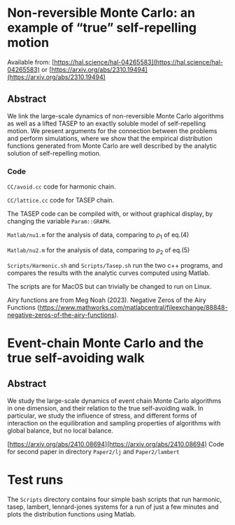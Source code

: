# Non-reversible Monte Carlo: an example of “true” self-repelling motion

Available from:
[https://hal.science/hal-04265583](https://hal.science/hal-04265583) or
[https://arxiv.org/abs/2310.19494](https://arxiv.org/abs/2310.19494)

## Abstract
We link the large-scale dynamics of non-reversible Monte Carlo algorithms as well as a lifted TASEP to an exactly soluble model of self-repelling motion. We present arguments for the connection between the problems and perform simulations, where we show that the empirical distribution functions generated from Monte Carlo are well described by the analytic solution of self-repelling motion.

### Code
`CC/avoid.cc`  code for harmonic chain.

`CC/lattice.cc`  code for TASEP chain.

The TASEP code can be compiled with, or without graphical display, by changing the variable `Param::GRAPH`.

`Matlab/nu1.m` for the analysis of data, comparing to $\rho_1$ of eq.(4)

`Matlab/nu2.m` for the analysis of data, comparing to $\rho_2$ of eq.(5)

`Scripts/Harmonic.sh` and `Scripts/Tasep.sh` 
run the two c++ programs, and compares
the results with the analytic curves computed using Matlab.

The scripts are for MacOS but can trivially be changed to run on Linux.

Airy functions are from  Meg Noah (2023). Negative Zeros of the Airy Functions (https://www.mathworks.com/matlabcentral/fileexchange/88848-negative-zeros-of-the-airy-functions).


# Event-chain Monte Carlo and the true self-avoiding walk
## Abstract
We study the large-scale dynamics of event chain Monte Carlo algorithms in one dimension, and their relation to the true self-avoiding walk. In particular, we study the influence of stress, and different forms of interaction on the equilibration and sampling properties of algorithms with global balance, but no local balance. 

[https://arxiv.org/abs/2410.08694](https://arxiv.org/abs/2410.08694)
Code for second paper in directory `Paper2/lj` and  `Paper2/lambert`


# Test runs

The `Scripts` directory contains four simple bash scripts that run harmonic, tasep, lambert, lennard-jones systems for a run of just a few minutes
and plots the distribution functions using Matlab.
